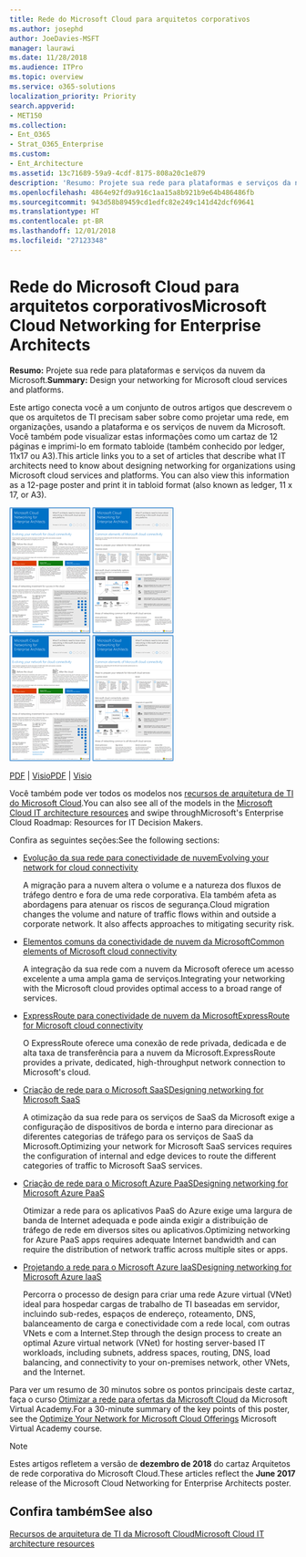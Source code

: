 ```yaml
---
title: Rede do Microsoft Cloud para arquitetos corporativos
ms.author: josephd
author: JoeDavies-MSFT
manager: laurawi
ms.date: 11/28/2018
ms.audience: ITPro
ms.topic: overview
ms.service: o365-solutions
localization_priority: Priority
search.appverid:
- MET150
ms.collection:
- Ent_O365
- Strat_O365_Enterprise
ms.custom:
- Ent_Architecture
ms.assetid: 13c71689-59a9-4cdf-8175-808a20c1e879
description: 'Resumo: Projete sua rede para plataformas e serviços da nuvem da Microsoft.'
ms.openlocfilehash: 4864e92fd9a916c1aa15a8b921b9e64b486486fb
ms.sourcegitcommit: 943d58b89459cd1edfc82e249c141d42dcf69641
ms.translationtype: HT
ms.contentlocale: pt-BR
ms.lasthandoff: 12/01/2018
ms.locfileid: "27123348"
---
```

# <a name="microsoft-cloud-networking-for-enterprise-architects"></a><span data-ttu-id="09d85-103">Rede do Microsoft Cloud para arquitetos corporativos</span><span class="sxs-lookup"><span data-stu-id="09d85-103">Microsoft Cloud Networking for Enterprise Architects</span></span>

 <span data-ttu-id="09d85-104">**Resumo:** Projete sua rede para plataformas e serviços da nuvem da Microsoft.</span><span class="sxs-lookup"><span data-stu-id="09d85-104">**Summary:** Design your networking for Microsoft cloud services and platforms.</span></span>
  
<span data-ttu-id="09d85-p101">Este artigo conecta você a um conjunto de outros artigos que descrevem o que os arquitetos de TI precisam saber sobre como projetar uma rede, em organizações, usando a plataforma e os serviços de nuvem da Microsoft. Você também pode visualizar estas informações como um cartaz de 12 páginas e imprimi-lo em formato tabloide (também conhecido por ledger, 11x17 ou A3).</span><span class="sxs-lookup"><span data-stu-id="09d85-p101">This article links you to a set of articles that describe what IT architects need to know about designing networking for organizations using Microsoft cloud services and platforms. You can also view this information as a 12-page poster and print it in tabloid format (also known as ledger, 11 x 17, or A3).</span></span>
  
<span data-ttu-id="09d85-107">[![Imagem em miniatura do modelo de sistema de rede em nuvem da Microsoft](media/95e8ab6a-b4d0-4836-acc1-b0b77ebf46e6.png)  
](https://go.microsoft.com/fwlink/p/?linkid=842073)</span><span class="sxs-lookup"><span data-stu-id="09d85-107">[![Thumb image for Microsoft cloud networking model](media/95e8ab6a-b4d0-4836-acc1-b0b77ebf46e6.png)  
](https://go.microsoft.com/fwlink/p/?linkid=842073)</span></span>
  
<span data-ttu-id="09d85-108">[PDF](https://go.microsoft.com/fwlink/p/?linkid=842073) | [Visio](https://go.microsoft.com/fwlink/p/?linkid=842074)</span><span class="sxs-lookup"><span data-stu-id="09d85-108">[PDF](https://go.microsoft.com/fwlink/p/?linkid=842073) | [Visio](https://go.microsoft.com/fwlink/p/?linkid=842074)</span></span>
  
<span data-ttu-id="09d85-109">Você também pode ver todos os modelos nos [recursos de arquitetura de TI do Microsoft Cloud](microsoft-cloud-it-architecture-resources.md).</span><span class="sxs-lookup"><span data-stu-id="09d85-109">You can also see all of the models in the [Microsoft Cloud IT architecture resources](microsoft-cloud-it-architecture-resources.md) and swipe throughMicrosoft's Enterprise Cloud Roadmap: Resources for IT Decision Makers.</span></span>
  
<span data-ttu-id="09d85-110">Confira as seguintes seções:</span><span class="sxs-lookup"><span data-stu-id="09d85-110">See the following sections:</span></span>
  
- [<span data-ttu-id="09d85-111">Evolução da sua rede para conectividade de nuvem</span><span class="sxs-lookup"><span data-stu-id="09d85-111">Evolving your network for cloud connectivity</span></span>](evolving-your-network-for-cloud-connectivity.md)
    
    <span data-ttu-id="09d85-p102">A migração para a nuvem altera o volume e a natureza dos fluxos de tráfego dentro e fora de uma rede corporativa. Ela também afeta as abordagens para atenuar os riscos de segurança.</span><span class="sxs-lookup"><span data-stu-id="09d85-p102">Cloud migration changes the volume and nature of traffic flows within and outside a corporate network. It also affects approaches to mitigating security risk.</span></span>
    
- [<span data-ttu-id="09d85-114">Elementos comuns da conectividade de nuvem da Microsoft</span><span class="sxs-lookup"><span data-stu-id="09d85-114">Common elements of Microsoft cloud connectivity</span></span>](common-elements-of-microsoft-cloud-connectivity.md)
    
    <span data-ttu-id="09d85-115">A integração da sua rede com a nuvem da Microsoft oferece um acesso excelente a uma ampla gama de serviços.</span><span class="sxs-lookup"><span data-stu-id="09d85-115">Integrating your networking with the Microsoft cloud provides optimal access to a broad range of services.</span></span>
    
- [<span data-ttu-id="09d85-116">ExpressRoute para conectividade de nuvem da Microsoft</span><span class="sxs-lookup"><span data-stu-id="09d85-116">ExpressRoute for Microsoft cloud connectivity</span></span>](expressroute-for-microsoft-cloud-connectivity.md)
    
    <span data-ttu-id="09d85-117">O ExpressRoute oferece uma conexão de rede privada, dedicada e de alta taxa de transferência para a nuvem da Microsoft.</span><span class="sxs-lookup"><span data-stu-id="09d85-117">ExpressRoute provides a private, dedicated, high-throughput network connection to Microsoft's cloud.</span></span>
    
- [<span data-ttu-id="09d85-118">Criação de rede para o Microsoft SaaS</span><span class="sxs-lookup"><span data-stu-id="09d85-118">Designing networking for Microsoft SaaS</span></span>](designing-networking-for-microsoft-saas.md)
    
    <span data-ttu-id="09d85-119">A otimização da sua rede para os serviços de SaaS da Microsoft exige a configuração de dispositivos de borda e interno para direcionar as diferentes categorias de tráfego para os serviços de SaaS da Microsoft.</span><span class="sxs-lookup"><span data-stu-id="09d85-119">Optimizing your network for Microsoft SaaS services requires the configuration of internal and edge devices to route the different categories of traffic to Microsoft SaaS services.</span></span>
    
- [<span data-ttu-id="09d85-120">Criação de rede para o Microsoft Azure PaaS</span><span class="sxs-lookup"><span data-stu-id="09d85-120">Designing networking for Microsoft Azure PaaS</span></span>](designing-networking-for-microsoft-azure-paas.md)
    
    <span data-ttu-id="09d85-121">Otimizar a rede para os aplicativos PaaS do Azure exige uma largura de banda de Internet adequada e pode ainda exigir a distribuição de tráfego de rede em diversos sites ou aplicativos.</span><span class="sxs-lookup"><span data-stu-id="09d85-121">Optimizing networking for Azure PaaS apps requires adequate Internet bandwidth and can require the distribution of network traffic across multiple sites or apps.</span></span>
    
- [<span data-ttu-id="09d85-122">Projetando a rede para o Microsoft Azure IaaS</span><span class="sxs-lookup"><span data-stu-id="09d85-122">Designing networking for Microsoft Azure IaaS</span></span>](designing-networking-for-microsoft-azure-iaas.md)
    
    <span data-ttu-id="09d85-123">Percorra o processo de design para criar uma rede Azure virtual (VNet) ideal para hospedar cargas de trabalho de TI baseadas em servidor, incluindo sub-redes, espaços de endereço, roteamento, DNS, balanceamento de carga e conectividade com a rede local, com outras VNets e com a Internet.</span><span class="sxs-lookup"><span data-stu-id="09d85-123">Step through the design process to create an optimal Azure virtual network (VNet) for hosting server-based IT workloads, including subnets, address spaces, routing, DNS, load balancing, and connectivity to your on-premises network, other VNets, and the Internet.</span></span>
    
<span data-ttu-id="09d85-124">Para ver um resumo de 30 minutos sobre os pontos principais deste cartaz, faça o curso [Otimizar a rede para ofertas da Microsoft Cloud](https://mva.microsoft.com/pt-BR/training-courses/optimize-your-network-for-microsoft-cloud-offerings-17743) da Microsoft Virtual Academy.</span><span class="sxs-lookup"><span data-stu-id="09d85-124">For a 30-minute summary of the key points of this poster, see the [Optimize Your Network for Microsoft Cloud Offerings](https://mva.microsoft.com/pt-BR/training-courses/optimize-your-network-for-microsoft-cloud-offerings-17743) Microsoft Virtual Academy course.</span></span>
  
> [!NOTE]
> <span data-ttu-id="09d85-125">Estes artigos refletem a versão de **dezembro de 2018** do cartaz Arquitetos de rede corporativa do Microsoft Cloud.</span><span class="sxs-lookup"><span data-stu-id="09d85-125">These articles reflect the **June 2017** release of the Microsoft Cloud Networking for Enterprise Architects poster.</span></span>
  
## <a name="see-also"></a><span data-ttu-id="09d85-126">Confira também</span><span class="sxs-lookup"><span data-stu-id="09d85-126">See also</span></span>

[<span data-ttu-id="09d85-127">Recursos de arquitetura de TI da Microsoft Cloud</span><span class="sxs-lookup"><span data-stu-id="09d85-127">Microsoft Cloud IT architecture resources</span></span>](microsoft-cloud-it-architecture-resources.md)

